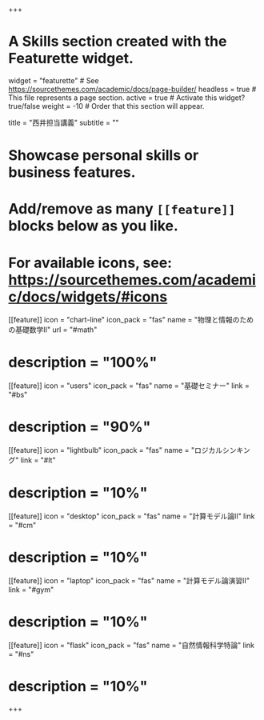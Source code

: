 +++
# A Skills section created with the Featurette widget.
widget = "featurette"  # See https://sourcethemes.com/academic/docs/page-builder/
headless = true  # This file represents a page section.
active = true  # Activate this widget? true/false
weight = -10  # Order that this section will appear.

title = "西井担当講義"
subtitle = ""

# Showcase personal skills or business features.
# 
# Add/remove as many `[[feature]]` blocks below as you like.
# 
# For available icons, see: https://sourcethemes.com/academic/docs/widgets/#icons

  
[[feature]]
  icon = "chart-line"
  icon_pack = "fas"
  name = "物理と情報のための基礎数学II"
  url = "#math"
#  description = "100%"  
  
[[feature]]
  icon = "users"
  icon_pack = "fas"
  name = "基礎セミナー"
  link = "#bs"
#  description = "90%"

[[feature]]
  icon = "lightbulb"
  icon_pack = "fas"
  name = "ロジカルシンキング"
  link = "#lt"
#  description = "10%"

[[feature]]
  icon = "desktop"
  icon_pack = "fas"
  name = "計算モデル論II"
  link = "#cm"  
#  description = "10%"

[[feature]]
  icon = "laptop"
  icon_pack = "fas"
  name = "計算モデル論演習II"
  link = "#gym"  
#  description = "10%"

[[feature]]
  icon = "flask"
  icon_pack = "fas"
  name = "自然情報科学特論"
  link = "#ns"
#  description = "10%"



+++
